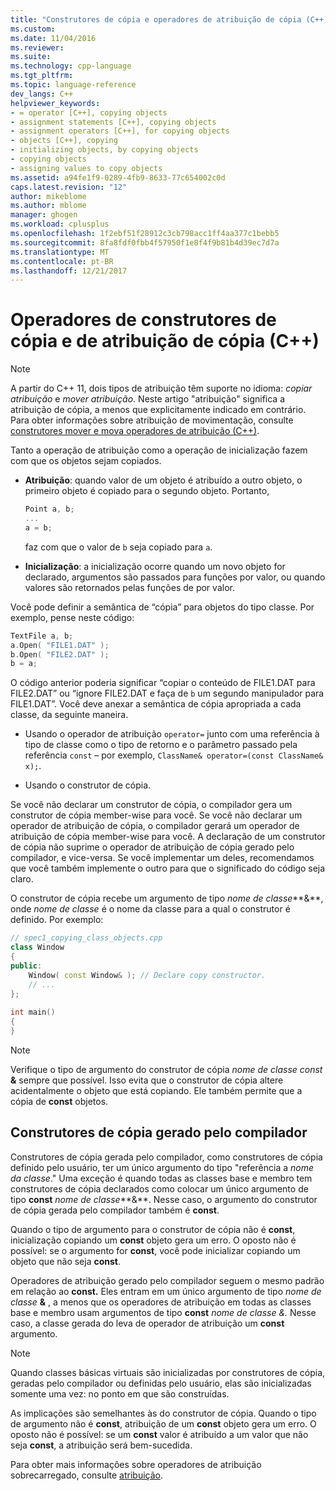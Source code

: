 ```yaml
---
title: "Construtores de cópia e operadores de atribuição de cópia (C++) | Microsoft Docs"
ms.custom: 
ms.date: 11/04/2016
ms.reviewer: 
ms.suite: 
ms.technology: cpp-language
ms.tgt_pltfrm: 
ms.topic: language-reference
dev_langs: C++
helpviewer_keywords:
- = operator [C++], copying objects
- assignment statements [C++], copying objects
- assignment operators [C++], for copying objects
- objects [C++], copying
- initializing objects, by copying objects
- copying objects
- assigning values to copy objects
ms.assetid: a94fe1f9-0289-4fb9-8633-77c654002c0d
caps.latest.revision: "12"
author: mikeblome
ms.author: mblome
manager: ghogen
ms.workload: cplusplus
ms.openlocfilehash: 1f2ebf51f28912c3cb798acc1ff4aa377c1bebb5
ms.sourcegitcommit: 8fa8fdf0fbb4f57950f1e8f4f9b81b4d39ec7d7a
ms.translationtype: MT
ms.contentlocale: pt-BR
ms.lasthandoff: 12/21/2017
---
```

# <a name="copy-constructors-and-copy-assignment-operators-c"></a>Operadores de construtores de cópia e de atribuição de cópia (C++)
> [!NOTE]
>  A partir do C++ 11, dois tipos de atribuição têm suporte no idioma: *copiar atribuição* e *mover atribuição*. Neste artigo "atribuição" significa a atribuição de cópia, a menos que explicitamente indicado em contrário. Para obter informações sobre atribuição de movimentação, consulte [construtores mover e mova operadores de atribuição (C++)](http://msdn.microsoft.com/en-us/1442de5f-37a5-42a1-83a6-ec9cfe0414db).  
>   
>  Tanto a operação de atribuição como a operação de inicialização fazem com que os objetos sejam copiados.  
  
-   **Atribuição**: quando valor de um objeto é atribuído a outro objeto, o primeiro objeto é copiado para o segundo objeto. Portanto,  
  
    ```cpp  
    Point a, b;  
    ...  
    a = b;  
    ```  
  
     faz com que o valor de `b` seja copiado para `a`.  
  
-   **Inicialização**: a inicialização ocorre quando um novo objeto for declarado, argumentos são passados para funções por valor, ou quando valores são retornados pelas funções de por valor.  
  
 Você pode definir a semântica de “cópia” para objetos do tipo classe. Por exemplo, pense neste código:  
  
```cpp  
TextFile a, b;  
a.Open( "FILE1.DAT" );  
b.Open( "FILE2.DAT" );  
b = a;  
```  
  
 O código anterior poderia significar “copiar o conteúdo de FILE1.DAT para FILE2.DAT” ou “ignore FILE2.DAT e faça de `b` um segundo manipulador para FILE1.DAT”. Você deve anexar a semântica de cópia apropriada a cada classe, da seguinte maneira.  
  
-   Usando o operador de atribuição `operator=` junto com uma referência à tipo de classe como o tipo de retorno e o parâmetro passado pela referência `const` – por exemplo, `ClassName& operator=(const ClassName& x);`.  
  
-   Usando o construtor de cópia.   
  
 Se você não declarar um construtor de cópia, o compilador gera um construtor de cópia member-wise para você.  Se você não declarar um operador de atribuição de cópia, o compilador gerará um operador de atribuição de cópia member-wise para você. A declaração de um construtor de cópia não suprime o operador de atribuição de cópia gerado pelo compilador, e vice-versa. Se você implementar um deles, recomendamos que você também implemente o outro para que o significado do código seja claro.  
   
 O construtor de cópia recebe um argumento de tipo *nome de classe***&**, onde *nome de classe* é o nome da classe para a qual o construtor é definido. Por exemplo:  
  
```cpp  
// spec1_copying_class_objects.cpp  
class Window  
{  
public:  
    Window( const Window& ); // Declare copy constructor.  
    // ...  
};  
  
int main()  
{  
}  
```  
  
> [!NOTE]
>  Verifique o tipo de argumento do construtor de cópia *nome de classe const*  **&**  sempre que possível. Isso evita que o construtor de cópia altere acidentalmente o objeto que está copiando. Ele também permite que a cópia de **const** objetos.  
  
## <a name="compiler-generated-copy-constructors"></a>Construtores de cópia gerado pelo compilador  
 Construtores de cópia gerada pelo compilador, como construtores de cópia definido pelo usuário, ter um único argumento do tipo "referência a *nome da classe*." Uma exceção é quando todas as classes base e membro tem construtores de cópia declarados como colocar um único argumento de tipo **const** *nome de classe***&**. Nesse caso, o argumento do construtor de cópia gerada pelo compilador também é **const**.  
  
 Quando o tipo de argumento para o construtor de cópia não é **const**, inicialização copiando um **const** objeto gera um erro. O oposto não é possível: se o argumento for **const**, você pode inicializar copiando um objeto que não seja **const**.  
  
 Operadores de atribuição gerado pelo compilador seguem o mesmo padrão em relação ao **const.** Eles entram em um único argumento de tipo *nome de classe*  **&**  , a menos que os operadores de atribuição em todas as classes base e membro usam argumentos de tipo **const** *nome de classe &.* Nesse caso, a classe gerada do leva de operador de atribuição um **const** argumento.  
  
> [!NOTE]
>  Quando classes básicas virtuais são inicializadas por construtores de cópia, geradas pelo compilador ou definidas pelo usuário, elas são inicializadas somente uma vez: no ponto em que são construídas.  
  
 As implicações são semelhantes às do construtor de cópia. Quando o tipo de argumento não é **const**, atribuição de um **const** objeto gera um erro. O oposto não é possível: se um **const** valor é atribuído a um valor que não seja **const**, a atribuição será bem-sucedida.  
  
 Para obter mais informações sobre operadores de atribuição sobrecarregado, consulte [atribuição](../cpp/assignment.md).  
  
